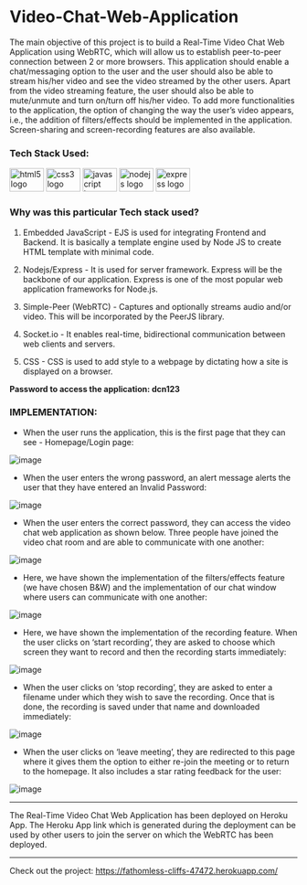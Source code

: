 # Video-Chat-Web-Application
The main objective of this project is to build a Real-Time Video Chat Web Application using WebRTC, which will allow us to establish peer-to-peer connection between 2 or more browsers. This application should enable a chat/messaging option to the user and the user should also be able to stream his/her video and see the video streamed by the other users. Apart from the video streaming feature, the user should also be able to mute/unmute and turn on/turn off his/her video. To add more functionalities to the application, the option of changing the way the user’s video appears, i.e., the addition of filters/effects should be implemented in the application. Screen-sharing and screen-recording features are also available. 

### Tech Stack Used:
<div>
  <img src="https://cdn.jsdelivr.net/gh/devicons/devicon/icons/html5/html5-original.svg" height="41" width="60" alt="html5 logo"  />
<img src="https://cdn.jsdelivr.net/gh/devicons/devicon/icons/css3/css3-original.svg" height="41" width="60" alt="css3 logo"  />
<img src="https://cdn.jsdelivr.net/gh/devicons/devicon/icons/javascript/javascript-original.svg" height="41" width="60" alt="javascript logo"  />
<img src="https://cdn.jsdelivr.net/gh/devicons/devicon/icons/nodejs/nodejs-original.svg" height="41" width="60" alt="nodejs logo"  />
<img src="https://cdn.jsdelivr.net/gh/devicons/devicon/icons/express/express-original.svg" height="41" width="60" alt="express logo"  />
</div>

### Why was this particular Tech stack used?

1.	Embedded JavaScript - EJS is used for integrating Frontend and Backend. It is basically a template engine used by Node JS to create HTML template with minimal code.

2.	Nodejs/Express - It is used for server framework. Express will be the backbone of our application. Express is one of the most popular web application frameworks for Node.js.

3.	Simple-Peer (WebRTC) - Captures and optionally streams audio and/or video. This will be incorporated by the PeerJS library. 

4.	Socket.io - It enables real-time, bidirectional communication between web clients and servers. 

5.	CSS - CSS is used to add style to a webpage by dictating how a site is displayed on a browser.

**Password to access the application:
dcn123**

### IMPLEMENTATION:

- When the user runs the application, this is the first page that they can see - Homepage/Login page:

![image](https://github.com/pree251/Video-Chat-Web-Application/assets/68124103/4f53ebe1-20d0-4246-9da7-5a03e8015258)

- When the user enters the wrong password, an alert message alerts the user that they have entered an Invalid Password:
  
![image](https://github.com/pree251/Video-Chat-Web-Application/assets/68124103/cdc8b041-2870-484b-a9c1-af167025588e)

- When the user enters the correct password, they can access the video chat web application as shown below. Three people have joined the video chat room and are able to communicate with one another:
  
![image](https://github.com/pree251/Video-Chat-Web-Application/assets/68124103/9a615c05-9ad2-4cad-9038-861aeaf9758a)

- Here, we have shown the implementation of the filters/effects feature (we have chosen B&W) and the implementation of our chat window where users can communicate with one another:
  
![image](https://github.com/pree251/Video-Chat-Web-Application/assets/68124103/25fc6e0f-4e60-47ac-97e1-4b2ec90c8b3d)

- Here, we have shown the implementation of the recording feature. When the user clicks on ‘start recording’, they are asked to choose which screen they want to record and then the recording starts immediately:
  
![image](https://github.com/pree251/Video-Chat-Web-Application/assets/68124103/bfb44e00-2d9b-459d-a401-477ef4ca8fdd)

- When the user clicks on ‘stop recording’, they are asked to enter a filename under which they wish to save the recording. Once that is done, the recording is saved under that name and downloaded immediately:
  
![image](https://github.com/pree251/Video-Chat-Web-Application/assets/68124103/28786dca-a424-4e22-bad2-c58db190062c)

- When the user clicks on ‘leave meeting’, they are redirected to this page where it gives them the option to either re-join the meeting or to return to the homepage. It also includes a star rating feedback for the user:
  
![image](https://github.com/pree251/Video-Chat-Web-Application/assets/68124103/2941f354-9a36-45f9-9948-d6a333ca5ee5)

---

The Real-Time Video Chat Web Application has been deployed on Heroku App. The Heroku App link which is generated during the deployment can be used by other users to join the server on which the WebRTC has been deployed.

---

Check out the project:
https://fathomless-cliffs-47472.herokuapp.com/

